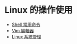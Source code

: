 # Linux 的操作使用

* [Shell 常用命令](../../技能/shell)
* [Vim 編輯器](../../技能/vim)
* [Linux 系統管理](../../技能/linux)
